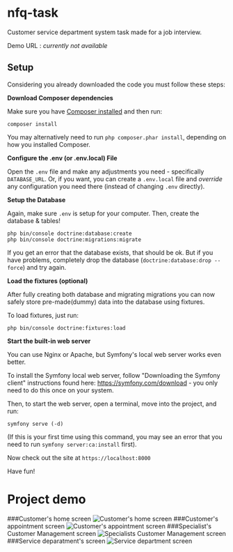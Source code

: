 # nfq-task
Customer service department system task made for a job interview.

Demo URL : _currently not available_

## Setup

Considering you already downloaded the code you must follow these steps:


**Download Composer dependencies**

Make sure you have [Composer installed](https://getcomposer.org/download/)
and then run:

```
composer install
```

You may alternatively need to run `php composer.phar install`, depending
on how you installed Composer.

**Configure the .env (or .env.local) File**

Open the `.env` file and make any adjustments you need - specifically
`DATABASE_URL`. Or, if you want, you can create a `.env.local` file
and *override* any configuration you need there (instead of changing
`.env` directly).

**Setup the Database**

Again, make sure `.env` is setup for your computer. Then, create
the database & tables!

```
php bin/console doctrine:database:create
php bin/console doctrine:migrations:migrate
```

If you get an error that the database exists, that should
be ok. But if you have problems, completely drop the
database (`doctrine:database:drop --force`) and try again.

**Load the fixtures (optional)**

After fully creating both database and migrating migrations you 
can now safely store pre-made(dummy) data into the database using fixtures.

To load fixtures, just run:
```
php bin/console doctrine:fixtures:load
```

**Start the built-in web server**

You can use Nginx or Apache, but Symfony's local web server
works even better.

To install the Symfony local web server, follow
"Downloading the Symfony client" instructions found
here: https://symfony.com/download - you only need to do this
once on your system.

Then, to start the web server, open a terminal, move into the
project, and run:

```
symfony serve (-d)
```


(If this is your first time using this command, you may see an
error that you need to run `symfony server:ca:install` first).

Now check out the site at `https://localhost:8000`


Have fun!

# Project demo
###Customer's home screen
![Customer's home screen](https://user-images.githubusercontent.com/70708109/107275637-b323c980-6a5a-11eb-8c54-3de35a823bc7.png)
###Customer's appointment screen
![Customer's appointment screen](https://user-images.githubusercontent.com/70708109/107275716-cafb4d80-6a5a-11eb-9f82-a3a7bdf392d1.png)
###Specialist's Customer Management screen
![Specialists Customer Management screen](https://user-images.githubusercontent.com/70708109/107275383-52948c80-6a5a-11eb-86d0-70638c0b8dac.png)
###Service deparatment's screen
![Service department screen](https://user-images.githubusercontent.com/70708109/107275364-4f010580-6a5a-11eb-9cb9-8403c0d93d34.png)
